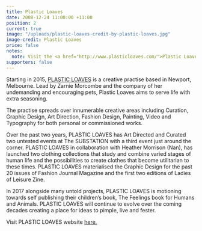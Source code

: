 ```yaml
---
title: Plastic Loaves
date: 2008-12-24 11:00:00 +11:00
position: 2
current: true
image: "/uploads/plastic-loaves-credit-by-plastic-loaves.jpg"
image-credit: Plastic Loaves
price: false
notes:
  note: Visit the <a href="http://www.plasticloaves.com/">Plastic Loaves website</a>
supporters: false
---
```


Starting in 2015, [PLASTIC LOAVES](http://www.plasticloaves.com/) is a creative practise based in Newport, Melbourne. Lead by Zarnie Morcombe and the company of her undemanding and encouraging pets, Plastic Loaves aims to serve life with extra seasoning. 

The practise spreads over innumerable creative areas including Curation, Graphic Design, Art Direction, Fashion Design, Painting, Video and Typography for both personal or commissioned works. 

Over the past two years, PLASTIC LOAVES has Art Directed and Curated two untested events at The SUBSTATION with a third event just around the corner. PLASTIC LOAVES in collaboration with Heather Morrison (Nan), has launched two clothing collections that study and combine varied stages of human life and the possibilities to create clothes that become utilitarian to these times. PLASTIC LOAVES materialised the Graphic Design for the past 20 issues of Fashion Journal Magazine and the first two editions of Ladies of Leisure Zine. 

In 2017 alongside many untold projects, PLASTIC LOAVES is motioning towards self publishing their children’s book, The Feelings book for Humans and Animals. PLASTIC LOAVES will continue to evolve over the coming decades creating a place for ideas to pimple, live and fester. 

Visit PLASTIC LOAVES website [here.](http://www.plasticloaves.com/)
